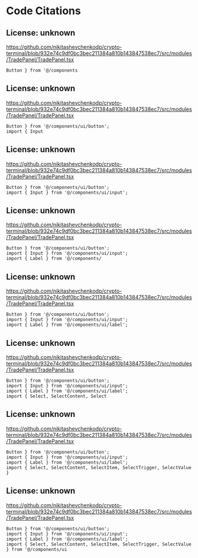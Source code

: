 # Code Citations

## License: unknown
https://github.com/nikitashevchenkodp/crypto-terminal/blob/932e74c9df0bc3bec211384a810b143847538ec7/src/modules/TradePanel/TradePanel.tsx

```
Button } from '@/components
```


## License: unknown
https://github.com/nikitashevchenkodp/crypto-terminal/blob/932e74c9df0bc3bec211384a810b143847538ec7/src/modules/TradePanel/TradePanel.tsx

```
Button } from '@/components/ui/button';
import { Input
```


## License: unknown
https://github.com/nikitashevchenkodp/crypto-terminal/blob/932e74c9df0bc3bec211384a810b143847538ec7/src/modules/TradePanel/TradePanel.tsx

```
Button } from '@/components/ui/button';
import { Input } from '@/components/ui/input';
```


## License: unknown
https://github.com/nikitashevchenkodp/crypto-terminal/blob/932e74c9df0bc3bec211384a810b143847538ec7/src/modules/TradePanel/TradePanel.tsx

```
Button } from '@/components/ui/button';
import { Input } from '@/components/ui/input';
import { Label } from '@/components/
```


## License: unknown
https://github.com/nikitashevchenkodp/crypto-terminal/blob/932e74c9df0bc3bec211384a810b143847538ec7/src/modules/TradePanel/TradePanel.tsx

```
Button } from '@/components/ui/button';
import { Input } from '@/components/ui/input';
import { Label } from '@/components/ui/label';
```


## License: unknown
https://github.com/nikitashevchenkodp/crypto-terminal/blob/932e74c9df0bc3bec211384a810b143847538ec7/src/modules/TradePanel/TradePanel.tsx

```
Button } from '@/components/ui/button';
import { Input } from '@/components/ui/input';
import { Label } from '@/components/ui/label';
import { Select, SelectContent, Select
```


## License: unknown
https://github.com/nikitashevchenkodp/crypto-terminal/blob/932e74c9df0bc3bec211384a810b143847538ec7/src/modules/TradePanel/TradePanel.tsx

```
Button } from '@/components/ui/button';
import { Input } from '@/components/ui/input';
import { Label } from '@/components/ui/label';
import { Select, SelectContent, SelectItem, SelectTrigger, SelectValue }
```


## License: unknown
https://github.com/nikitashevchenkodp/crypto-terminal/blob/932e74c9df0bc3bec211384a810b143847538ec7/src/modules/TradePanel/TradePanel.tsx

```
Button } from '@/components/ui/button';
import { Input } from '@/components/ui/input';
import { Label } from '@/components/ui/label';
import { Select, SelectContent, SelectItem, SelectTrigger, SelectValue } from '@/components/ui
```

